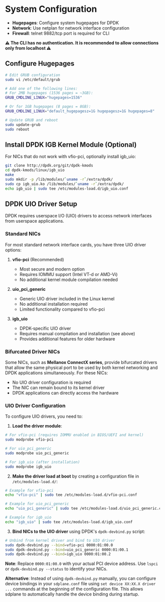 # System Configuration

- **Hugepages**: Configure system hugepages for DPDK
- **Network**: Use netplan for network interface configuration
- **Firewall**: telnet 9882/tcp port is required for CLI

**⚠️ The CLI has no authentication. It is recommended to allow connections only from localhost ⚠️**

## Configure Hugepages
```bash
# Edit GRUB configuration
sudo vi /etc/default/grub

# Add one of the following lines:
# For 2MB hugepages (1536 pages = ~3GB):
GRUB_CMDLINE_LINUX="hugepages=1536"

# Or for 1GB hugepages (8 pages = 8GB):
GRUB_CMDLINE_LINUX="default_hugepagesz=1G hugepagesz=1G hugepages=8"

# Update GRUB and reboot
sudo update-grub
sudo reboot
```

## Install DPDK IGB Kernel Module (Optional)

For NICs that do not work with vfio-pci, optionally install igb_uio:

```bash
git clone http://dpdk.org/git/dpdk-kmods
cd dpdk-kmods/linux/igb_uio
make
sudo mkdir -p /lib/modules/`uname -r`/extra/dpdk/
sudo cp igb_uio.ko /lib/modules/`uname -r`/extra/dpdk/
echo igb_uio | sudo tee /etc/modules-load.d/igb_uio.conf
```

## DPDK UIO Driver Setup

DPDK requires userspace I/O (UIO) drivers to access network interfaces from userspace applications.

### Standard NICs

For most standard network interface cards, you have three UIO driver options:

1. **vfio-pci** (Recommended)
   - Most secure and modern option
   - Requires IOMMU support (Intel VT-d or AMD-Vi)
   - No additional kernel module compilation needed

2. **uio_pci_generic** 
   - Generic UIO driver included in the Linux kernel
   - No additional installation required
   - Limited functionality compared to vfio-pci

3. **igb_uio**
   - DPDK-specific UIO driver
   - Requires manual compilation and installation (see above)
   - Provides additional features for older hardware

### Bifurcated Driver NICs

Some NICs, such as **Mellanox ConnectX series**, provide bifurcated drivers that allow the same physical port to be used by both kernel networking and DPDK applications simultaneously. For these NICs:

- No UIO driver configuration is required
- The NIC can remain bound to its kernel driver
- DPDK applications can directly access the hardware

### UIO Driver Configuration

To configure UIO drivers, you need to:

1. **Load the driver module**:
```bash
# For vfio-pci (requires IOMMU enabled in BIOS/UEFI and kernel)
sudo modprobe vfio-pci

# For uio_pci_generic
sudo modprobe uio_pci_generic

# For igb_uio (after installation)
sudo modprobe igb_uio
```

2. **Make the driver load at boot** by creating a configuration file in `/etc/modules-load.d/`:
```bash
# Example for vfio-pci
echo "vfio-pci" | sudo tee /etc/modules-load.d/vfio-pci.conf

# Example for uio_pci_generic  
echo "uio_pci_generic" | sudo tee /etc/modules-load.d/uio_pci_generic.conf

# Example for igb_uio
echo "igb_uio" | sudo tee /etc/modules-load.d/igb_uio.conf
```

3. **Bind NICs to the UIO driver** using DPDK's `dpdk-devbind.py` script:
```bash
# Unbind from kernel driver and bind to UIO driver
sudo dpdk-devbind.py --bind=vfio-pci 0000:01:00.0
sudo dpdk-devbind.py --bind=uio_pci_generic 0000:01:00.1  
sudo dpdk-devbind.py --bind=igb_uio 0000:01:00.2
```

**Note**: Replace `0000:01:00.0` with your actual PCI device address. Use `lspci` or `dpdk-devbind.py --status` to identify your NICs.

**Alternative**: Instead of using `dpdk-devbind.py` manually, you can configure device bindings in your `sdplane.conf` file using `set device XX:XX.X driver ...` commands at the beginning of the configuration file. This allows sdplane to automatically handle the device binding during startup.